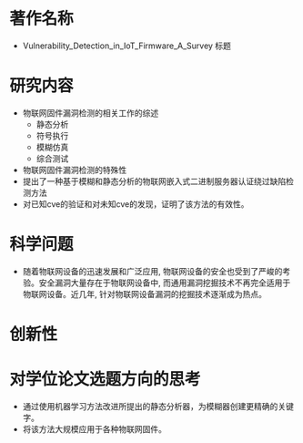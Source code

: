 # 著作名称 
- Vulnerability_Detection_in_IoT_Firmware_A_Survey
标题
# 研究内容
- 物联网固件漏洞检测的相关工作的综述
  - 静态分析
  - 符号执行
  - 模糊仿真
  - 综合测试
- 物联网固件漏洞检测的特殊性
- 提出了一种基于模糊和静态分析的物联网嵌入式二进制服务器认证绕过缺陷检测方法
- 对已知cve的验证和对未知cve的发现，证明了该方法的有效性。
# 科学问题
- 随着物联网设备的迅速发展和广泛应用, 物联网设备的安全也受到了严峻的考验。安全漏洞大量存在于物联网设备中, 而通用漏洞挖掘技术不再完全适用于物联网设备。近几年, 针对物联网设备漏洞的挖掘技术逐渐成为热点。
# 创新性

# 对学位论文选题方向的思考
- 通过使用机器学习方法改进所提出的静态分析器，为模糊器创建更精确的关键字。
- 将该方法大规模应用于各种物联网固件。